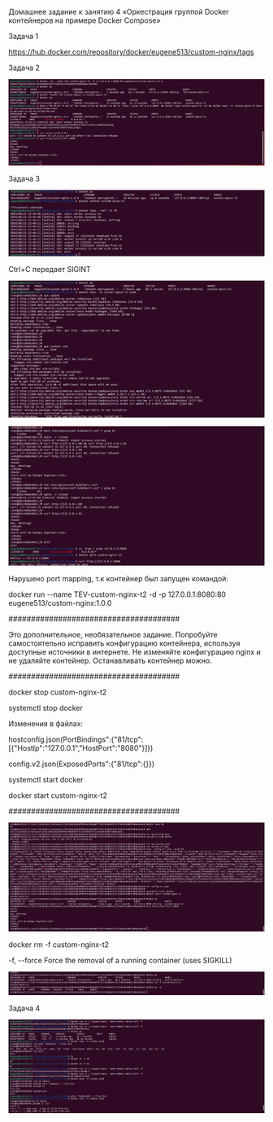 Домашнее задание к занятию 4 «Оркестрация группой Docker контейнеров на примере Docker Compose»

Задача 1

https://hub.docker.com/repository/docker/eugene513/custom-nginx/tags

Задача 2

![alt text](Task2.png)

Задача 3

![alt text](Task3_1.png)

Ctrl+C передает SIGINT

![alt text](Task3_2.png)


![alt text](Task3_3.png)


Нарушено port mapping, т.к контейнер был запущен командой:

docker run --name TEV-custom-nginx-t2 -d -p 127.0.0.1:8080:80 eugene513/custom-nginx:1.0.0

######################################

Это дополнительное, необязательное задание. Попробуйте самостоятельно исправить конфигурацию контейнера, используя доступные источники в интернете. Не изменяйте конфигурацию nginx и не удаляйте контейнер. Останавливать контейнер можно.

######################################

docker stop custom-nginx-t2

systemctl stop docker

Изменения в файлах:

hostconfig.json(PortBindings":{"81/tcp":[{"HostIp":"127.0.0.1","HostPort":"8080"}]})

config.v2.json(ExposedPorts":{"81/tcp":{}})

systemctl start docker

docker start custom-nginx-t2

######################################

![alt text](Task3_4.png)

docker rm -f custom-nginx-t2

-f, --force		Force the removal of a running container (uses SIGKILL)

![alt text](Task3_5.png)




Задача 4

![alt text](Task4.png)
